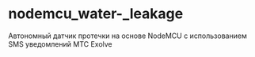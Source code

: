 # nodemcu_water-_leakage
Автономный датчик протечки на основе NodeMCU с использованием SMS уведомлений МТС Exolve
